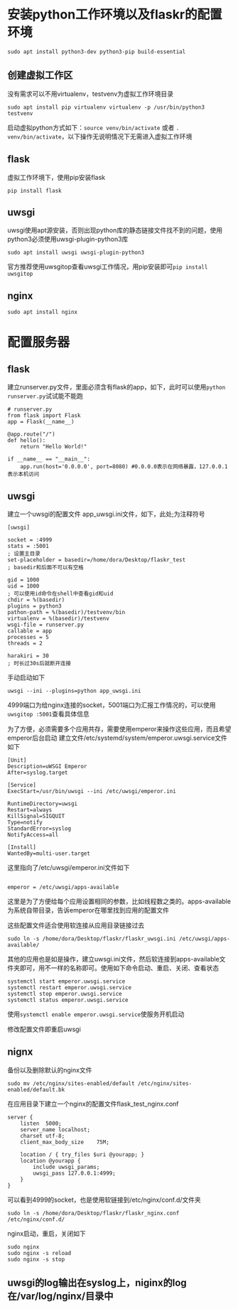 
# 安装python工作环境以及flaskr的配置环境

`sudo apt install python3-dev python3-pip build-essential`

## 创建虚拟工作区
没有需求可以不用virtualenv，testvenv为虚拟工作环境目录

`sudo apt install pip virtualenv
virtualenv -p /usr/bin/python3 testvenv`

启动虚拟python方式如下：`source venv/bin/activate` 或者 `. venv/bin/activate`，以下操作无说明情况下无需进入虚拟工作环境

## flask
虚拟工作环境下，使用pip安装flask

`pip install flask`

## uwsgi
uwsgi使用apt源安装，否则出现python库的静态链接文件找不到的问题，使用python3必须使用uwsgi-plugin-python3库

`sudo apt install uwsgi uwsgi-plugin-python3`

官方推荐使用uwsgitop查看uwsgi工作情况，用pip安装即可`pip install uwsgitop`

## nginx
`sudo apt install nginx`

# 配置服务器
## flask
建立runserver.py文件，里面必须含有flask的app，如下，此时可以使用`python runserver.py`试试能不能跑
```
# runserver.py
from flask import Flask
app = Flask(__name__)

@app.route("/")
def hello():
    return "Hello World!"

if __name__ == "__main__":
    app.run(host='0.0.0.0', port=8080) #0.0.0.0表示在网络暴露，127.0.0.1表示本机访问
```
## uwsgi
建立一个uwsgi的配置文件 app_uwsgi.ini文件，如下，此处;为注释符号
```
[uwsgi]

socket = :4999
stats = :5001
; 设置主目录
set-placeholder = basedir=/home/dora/Desktop/flaskr_test 
; basedir和后面不可以有空格

gid = 1000
uid = 1000
; 可以使用id命令在shell中查看gid和uid
chdir = %(basedir)
plugins = python3
pathon-path = %(basedir)/testvenv/bin
virtualenv = %(basedir)/testvenv
wsgi-file = runserver.py
callable = app
processes = 5
threads = 2

harakiri = 30 
; 时长过30s后就断开连接
```
手动启动如下

`uwsgi --ini --plugins=python app_uwsgi.ini `

4999端口为给nginx连接的socket，5001端口为汇报工作情况的，可以使用`uwsgitop :5001`查看具体信息

为了方便，必须需要多个应用共存，需要使用emperor来操作这些应用，而且希望emperor后台启动
建立文件/etc/systemd/system/emperor.uwsgi.service文件如下
```
[Unit]
Description=uWSGI Emperor
After=syslog.target

[Service]
ExecStart=/usr/bin/uwsgi --ini /etc/uwsgi/emperor.ini

RuntimeDirectory=uwsgi
Restart=always
KillSignal=SIGQUIT
Type=notify
StandardError=syslog
NotifyAccess=all

[Install]
WantedBy=multi-user.target
```
这里指向了/etc/uwsgi/emperor.ini文件如下
```[uwsgi]

emperor = /etc/uwsgi/apps-available
```

这里是为了方便给每个应用设置相同的参数，比如线程数之类的。apps-available为系统自带目录，告诉emperor在哪里找到应用的配置文件

这些配置文件适合使用软连接从应用目录链接过去

`sudo ln -s /home/dora/Desktop/flaskr/flaskr_uwsgi.ini /etc/uwsgi/apps-available/`

其他的应用也是如是操作，建立uwsgi.ini文件，然后软连接到apps-available文件夹即可，用不一样的名称即可。使用如下命令启动、重启、关闭、查看状态
```
systemctl start emperor.uwsgi.service
systemctl restart emperor.uwsgi.service
systemctl stop emperor.uwsgi.service
systemctl status emperor.uwsgi.service
```

使用`systemctl enable emperor.uwsgi.service`使服务开机启动

修改配置文件即重启uwsgi

## nignx
备份以及删除默认的nginx文件

`sudo mv /etc/nginx/sites-enabled/default /etc/nginx/sites-enabled/default.bk`

在应用目录下建立一个nginx的配置文件flask_test_nginx.conf
```
server {
    listen  5000;
    server_name localhost;
    charset utf-8;
    client_max_body_size    75M;

    location / { try_files $uri @yourapp; }
    location @yourapp {
        include uwsgi_params;
        uwsgi_pass 127.0.0.1:4999;
    }
}
```
可以看到4999的socket，也是使用软链接到/etc/nginx/conf.d/文件夹

`sudo ln -s /home/dora/Desktop/flaskr/flaskr_nginx.conf /etc/nginx/conf.d/`

nginx启动，重启，关闭如下
```
sudo nginx
sudo nginx -s reload
sudo nginx -s stop
```
## uwsgi的log输出在syslog上，niginx的log在/var/log/nginx/目录中
